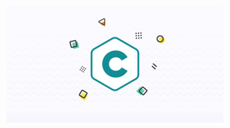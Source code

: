[![This is an image](https://raw.githubusercontent.com/medilyas/Exercism/main/images/Exercism_C_Projects)](https://exercism.org/profiles/medilyas/solutions?track_slug=c&order=newest_first)
